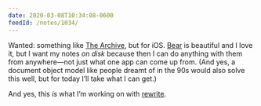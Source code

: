 ```yaml
---
date: 2020-03-08T10:34:08-0600
feedId: /notes/1034/
---
```


Wanted: something like [The Archive](https://zettelkasten.de/the-archive/), but for iOS. [Bear](https://bear.app) is beautiful and I love it, but I want my notes *on disk* because then I can do anything with them from anywhere—not just what one app can come up from. (And yes, a document object model like people dreamt of in the 90s would also solve this well, but for today I’ll take what I can get.)

And yes, this *is* what I’m working on with [rewrite](https://rewrite.software).
